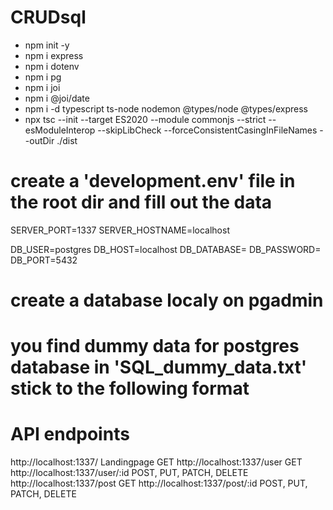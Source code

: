 # CRUDsql
- npm init -y
- npm i express
- npm i dotenv
- npm i pg
- npm i joi
- npm i @joi/date
- npm i -d typescript ts-node nodemon @types/node @types/express
- npx tsc --init --target ES2020 --module commonjs --strict --esModuleInterop --skipLibCheck --forceConsistentCasingInFileNames --outDir ./dist

# create a 'development.env' file in the root dir and fill out the data
SERVER_PORT=1337
SERVER_HOSTNAME=localhost

DB_USER=postgres
DB_HOST=localhost
DB_DATABASE=
DB_PASSWORD=
DB_PORT=5432

# create a database localy on pgadmin
# you find dummy data for postgres database in 'SQL_dummy_data.txt' stick to the following format

# API endpoints
http://localhost:1337/				Landingpage GET
http://localhost:1337/user			GET	
http://localhost:1337/user/:id		POST, PUT, PATCH, DELETE
http://localhost:1337/post			GET
http://localhost:1337/post/:id		POST, PUT, PATCH, DELETE